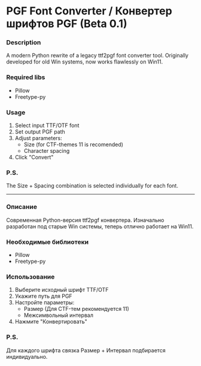 # PGF Font Converter / Конвертер шрифтов PGF (Beta 0.1)

### Description  
A modern Python rewrite of a legacy ttf2pgf font converter tool. Originally developed for old Win systems, now works flawlessly on Win11.

### Required libs  
- Pillow
- Freetype-py

### Usage  
1. Select input TTF/OTF font  
2. Set output PGF path  
3. Adjust parameters:  
   - Size (for CTF-themes 11 is recomended)  
   - Character spacing  
4. Click "Convert"  

### P.S.
The Size + Spacing combination is selected individually for each font.

---

### Описание  
Современная Python-версия ttf2pgf конвертера. Изначально разработан под старые Win системы, теперь отлично работает на Win11.

### Необходимые библиотеки
- Pillow
- Freetype-py

### Использование  
1. Выберите исходный шрифт TTF/OTF  
2. Укажите путь для PGF  
3. Настройте параметры:  
   - Размер (Для CTF-тем рекомендуется 11)  
   - Межсимвольный интервал  
4. Нажмите "Конвертировать"

### P.S.
Для каждого шрифта связка Размер + Интервал подбирается индивидуально.
